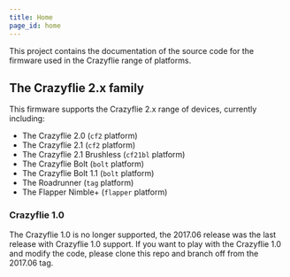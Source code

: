 ```yaml
---
title: Home
page_id: home
---
```


This project contains the documentation of the source code for the firmware used in the Crazyflie range of platforms.

## The Crazyflie 2.x family

This firmware supports the Crazyflie 2.x range of devices, currently including:
* The Crazyflie 2.0 (`cf2` platform)
* The Crazyflie 2.1 (`cf2` platform)
* The Crazyflie 2.1 Brushless (`cf21bl` platform)
* The Crazyflie Bolt (`bolt` platform)
* The Crazyflie Bolt 1.1 (`bolt` platform)
* The Roadrunner (`tag` platform)
* The Flapper Nimble+ (`flapper` platform)

### Crazyflie 1.0

The Crazyflie 1.0 is no longer supported, the 2017.06 release was the last release with Crazyflie 1.0 support. If you want
to play with the Crazyflie 1.0 and modify the code, please clone this repo and
branch off from the 2017.06 tag.
